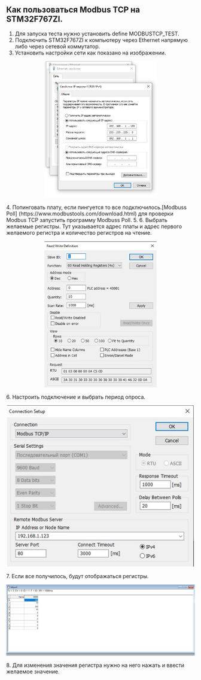 ## Как пользоваться Modbus TCP на STM32F767ZI.

 1. Для запуска теста нужно установить define MODBUSTCP_TEST.
 2. Подключить STM32F767ZI к компьютеру через Ethernet напрямую либо через сетевой коммутатор.
 3. Установить настройки сети как показано на изображении.
   <p align="center">
  <img src="/modbusTCP/pictures/Настройки.jpg" width=300/>
  </p>
 4. Попинговать плату, если пингуется то все подключилось.[Modbuss Poll] (https://www.modbustools.com/download.html) для проверки Modbus TCP запустить программу Modbuss Poll.
 5. 
 6. Выбрать желаемые регистры. Тут указывается адрес платы и адрес первого желаемого регистра и количество регистров на чтение.
    <p align="center">
  <img src="/modbusTCP/pictures/выбор регистров.jpg" width=300/>
  </p>
 6. Настроить подключение и выбрать период опроса.
    <p align="center">
  <img src="/modbusTCP/pictures/подключение.jpg" width=500/>
  </p>
 7. Если все получилось, будут отображаться регистры.
    <p align="center">
  <img src="/modbusTCP/pictures/чтение регистров.jpg" width=900/>
  </p>
 8. Для изменения значения регистра нужно на него нажать и ввести желаемое значение.
